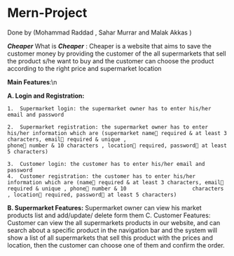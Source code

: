 # Mern-Project

Done by (Mohammad Raddad , Sahar Murrar and Malak Akkas )

***Cheaper***
What is ***Cheaper*** :
Cheaper is a website that aims to save the customer money by providing the customer of the all supermarkets that sell the product s/he want to buy and the customer can choose the product according to the right price and supermarket location 




**Main Features**:\n

  **A.	Login and Registration:**
  
    1.	Supermarket login: the supermarket owner has to enter his/her email and password
    
    2.	Supermarket registration: the supermarket owner has to enter his/her information which are (supermarket name required & at least 3 characters, email required & unique , 
    phone number & 10 characters , location required, password at least 5 characters)
    
    3.	Customer login: the customer has to enter his/her email and password
    4.	Customer registration: the customer has to enter his/her information which are (name required & at least 3 characters, email required & unique , phone number & 10                     characters , location required, password at least 5 characters)
  **B.	Supermarket Features:**
            Supermarket owner can view his market products list and add/update/ delete form them
            C.	Customer Features:
            Customer can view the all supermarkets products in our website, and can search about a specific product in the navigation bar and the system will show a list of all                    supermarkets that sell this product with the prices and location, then the customer can choose one of them and confirm the order.

           


